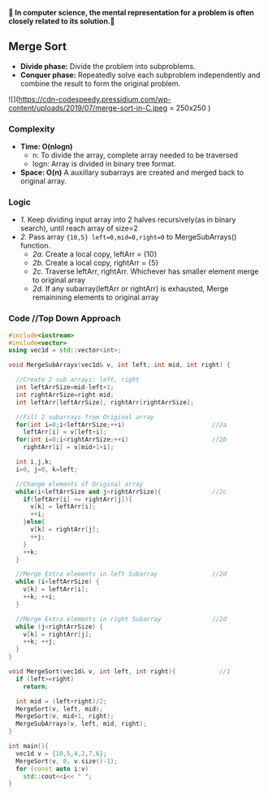 **:heartbeat: In computer science, the mental representation for a problem is often closely related to its solution.:heartbeat:**

## Merge Sort
- **Divide phase:** Divide the problem into subproblems.
- **Conquer phase:** Repeatedly solve each subproblem independently and combine the result to form the original problem.

![](https://cdn-codespeedy.pressidium.com/wp-content/uploads/2019/07/merge-sort-in-C.jpeg = 250x250 )

### Complexity
  - **Time: O(nlogn)**
    - n: To divide the array, complete array needed to be traversed
    - logn: Array is divided in binary tree format.
  - **Space: O(n)** A auxillary subarrays are created and merged back to original array.
### Logic
  - *1.* Keep dividing input array into 2 halves recursively(as in binary search), until reach array of size=2
  - *2.* Pass array `{10,5} left=0,mid=0,right=0` to MergeSubArrays() function.
    - *2a.* Create a local copy, leftArr = {10}
    - *2b.* Create a local copy, rightArr = {5}
    - *2c.* Traverse leftArr, rightArr. Whichever has smaller element merge to original array
    - *2d.* If any subarray(leftArr or rightArr) is exhausted, Merge remainining elements to original array
### Code  //Top Down Approach
```c++
#include<iostream>
#include<vector>
using vec1d = std::vector<int>;

void MergeSubArrays(vec1d& v, int left, int mid, int right) {

  //Create 2 sub arrays: left, right
  int leftArrSize=mid-left+1;
  int rightArrSize=right-mid;
  int leftArr[leftArrSize], rightArr[rightArrSize];

  //Fill 2 subarrays from Original array
  for(int i=0;i<leftArrSize;++i)                        //2a
    leftArr[i] = v[left+i];
  for(int i=0;i<rightArrSize;++i)                       //2b
    rightArr[i] = v[mid+1+i];

  int i,j,k;
  i=0, j=0, k=left;

  //Change elements of Original array
  while(i<leftArrSize and j<rightArrSize){              //2c
    if(leftArr[i] <= rightArr[j]){
      v[k] = leftArr[i];
      ++i;
    }else{
      v[k] = rightArr[j];
      ++j;
    }
    ++k;
  }

  //Merge Extra elements in left Subarray               //2d
  while (i<leftArrSize) {
    v[k] = leftArr[i];
    ++k; ++i;
  }

  //Merge Extra elements in right Subarray              //2d
  while (j<rightArrSize) {
    v[k] = rightArr[j];
    ++k; ++j;
  }
}

void MergeSort(vec1d& v, int left, int right){            //1
  if (left>=right)
    return;

  int mid = (left+right)/2;
  MergeSort(v, left, mid);
  MergeSort(v, mid+1, right);
  MergeSubArrays(v, left, mid, right);
}

int main(){
  vec1d v = {10,5,4,2,7,6};
  MergeSort(v, 0, v.size()-1);
  for (const auto i:v)
    std::cout<<i<< " ";
}
```
